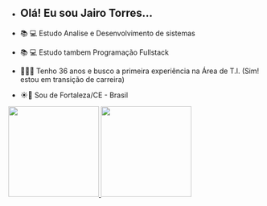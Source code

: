 - ## Olá! Eu sou Jairo Torres...

- 📚 💻  Estudo Analise e Desenvolvimento de sistemas
- 📚 💻  Estudo tambem Programação Fullstack
- 🕵🏻‍♀️      Tenho 36 anos e busco a primeira experiência na Área de T.I. (Sim! estou em transição de carreira)
- ☀️🌊   Sou de Fortaleza/CE - Brasil

<div>
<a href="https://github.com/ojairotorres">
<img height="180em" src="https://github-readme-stats.vercel.app/api?username=ojairotorres&show_icons=true&theme=dark&include_all_commits=true"/>
<img height="180em" src="https://github-readme-stats.vercel.app/api/toplangs/username=ojairotorres&layout=compact&langs_count=16&theme=dark"/>
</div>
